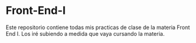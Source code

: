 # Front-End-I

Este repositorio contiene todas mis practicas de clase de la materia Front End I. Los iré subiendo a medida que vaya cursando la materia.
